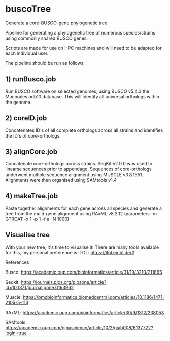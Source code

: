 # buscoTree
Generate a core-BUSCO-gene phylogenetic tree 

Pipeline for generating a phylogenetic tree of numerous species/strains using commonly shared BUSCO genes.

Scripts are made for use on HPC machines and will need to be adapted for each individual user.



The pipeline should be run as follows:

## 1) runBusco.job

Run BUSCO software on selected genomes, using BUSCO v5.4.3 the Mucorales odb10 database. This will identify all universal orthologs within the genome.



## 2) coreID.job

Concatenates ID's of all complete orthologs across all strains and identifies the ID's of core-orthologs.



## 3) alignCore.job

Concatenate core-orthologs across strains. SeqKit v2.0.0 was used to linearse sequences prior to appendage. Sequences of core-orthologs underwent multiple sequence alignment using MUSCLE v3.8.1551. Alignments were then organised using SAMtools v1.4



## 4) makeTree.job

Paste together alignments for each gene across all species and generate a tree from the multi-gene alignment using RAxML v8.2.12 (parameters -m GTRCAT -x 1 -p 1 -f a -N 1000)



## Visualise tree

With your new tree, it's time to visualise it! There are many tools available for this, my personal preference is iTOL: https://itol.embl.de/#


References

Busco: https://academic.oup.com/bioinformatics/article/31/19/3210/211866

Seqkit: https://journals.plos.org/plosone/article?id=10.1371/journal.pone.0163962

Muscle: https://bmcbioinformatics.biomedcentral.com/articles/10.1186/1471-2105-5-113

RAxML: https://academic.oup.com/bioinformatics/article/30/9/1312/238053

SAMtools: https://academic.oup.com/gigascience/article/10/2/giab008/6137722?login=true
